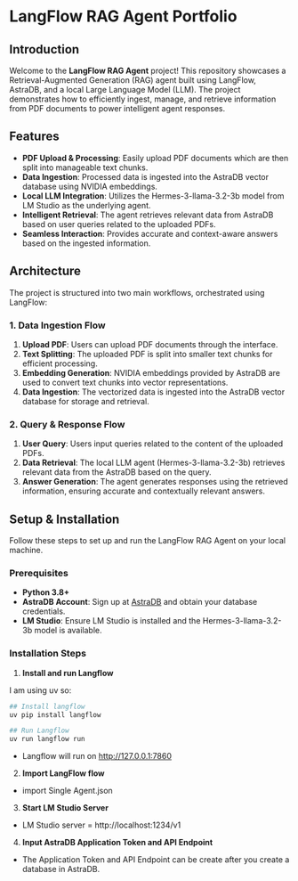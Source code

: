 # LangFlow RAG Agent Portfolio

## Introduction

Welcome to the **LangFlow RAG Agent** project! This repository showcases a Retrieval-Augmented Generation (RAG) agent built using LangFlow, AstraDB, and a local Large Language Model (LLM). The project demonstrates how to efficiently ingest, manage, and retrieve information from PDF documents to power intelligent agent responses.

## Features

- **PDF Upload & Processing**: Easily upload PDF documents which are then split into manageable text chunks.
- **Data Ingestion**: Processed data is ingested into the AstraDB vector database using NVIDIA embeddings.
- **Local LLM Integration**: Utilizes the Hermes-3-llama-3.2-3b model from LM Studio as the underlying agent.
- **Intelligent Retrieval**: The agent retrieves relevant data from AstraDB based on user queries related to the uploaded PDFs.
- **Seamless Interaction**: Provides accurate and context-aware answers based on the ingested information.

## Architecture

The project is structured into two main workflows, orchestrated using LangFlow:

### 1. Data Ingestion Flow

1. **Upload PDF**: Users can upload PDF documents through the interface.
2. **Text Splitting**: The uploaded PDF is split into smaller text chunks for efficient processing.
3. **Embedding Generation**: NVIDIA embeddings provided by AstraDB are used to convert text chunks into vector representations.
4. **Data Ingestion**: The vectorized data is ingested into the AstraDB vector database for storage and retrieval.

### 2. Query & Response Flow

1. **User Query**: Users input queries related to the content of the uploaded PDFs.
2. **Data Retrieval**: The local LLM agent (Hermes-3-llama-3.2-3b) retrieves relevant data from the AstraDB based on the query.
3. **Answer Generation**: The agent generates responses using the retrieved information, ensuring accurate and contextually relevant answers.

## Setup & Installation

Follow these steps to set up and run the LangFlow RAG Agent on your local machine.

### Prerequisites

- **Python 3.8+**
- **AstraDB Account**: Sign up at [AstraDB](https://www.datastax.com/products/datastax-astra) and obtain your database credentials.
- **LM Studio**: Ensure LM Studio is installed and the Hermes-3-llama-3.2-3b model is available.

### Installation Steps

1. **Install and run Langflow**

I am using uv so:
```bash
## Install langflow
uv pip install langflow

## Run Langflow
uv run langflow run
```
- Langflow will run on http://127.0.0.1:7860

2. **Import LangFlow flow**
  - import Single Agent.json

3. **Start LM Studio Server**
  - LM Studio server = http://localhost:1234/v1

4. **Input AstraDB Application Token and API Endpoint**
  - The Application Token and API Endpoint can be create after you create a database in AstraDB.
